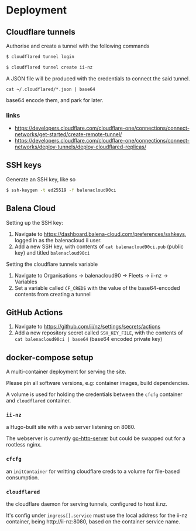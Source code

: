 # Deployment

## Cloudflare tunnels

Authorise and create a tunnel with the following commands

```sh
$ cloudflared tunnel login

$ cloudflared tunnel create ii-nz
```

A JSON file will be produced with the credentials to connect the said tunnel.

```
cat ~/.cloudflared/*.json | base64
```

base64 encode them, and park for later.

### links
- https://developers.cloudflare.com/cloudflare-one/connections/connect-networks/get-started/create-remote-tunnel/
- https://developers.cloudflare.com/cloudflare-one/connections/connect-networks/deploy-tunnels/deploy-cloudflared-replicas/

## SSH keys

Generate an SSH key, like so

```sh
$ ssh-keygen -t ed25519 -f balenacloud90ci
```

## Balena Cloud

Setting up the SSH key:

1. Navigate to https://dashboard.balena-cloud.com/preferences/sshkeys, logged in as the balenacloud ii user.
2. Add a new SSH key, with contents of `cat balenacloud90ci.pub` (public key) and titled `balenacloud90ci`

Setting the cloudflare tunnels variable

1. Navigate to Organisations -> balenacloud90 -> Fleets -> ii-nz -> Variables
2. Set a variable called `CF_CREDS` with the value of the base64-encoded contents from creating a tunnel

## GitHub Actions

1. Navigate to https://github.com/ii/nz/settings/secrets/actions
2. Add a new repository secret called `SSH_KEY_FILE`, with the contents of `cat balenacloud90ci | base64` (base64 encoded private key)

## docker-compose setup

A multi-container deployment for serving the site.

Please pin all software versions, e.g: container images, build dependencies.

A volume is used for holding the credentials between the `cfcfg` container and `cloudflared` container.

### `ii-nz`

a Hugo-built site with a web server listening on 8080.

The webserver is currently [go-http-server](https://gitlab.com/BobyMCbobs/go-http-server) but could be swapped out for a rootless nginx.

### `cfcfg`

an `initContainer` for writting cloudflare creds to a volume for file-based consumption.

### `cloudflared`

the cloudflare daemon for serving tunnels, configured to host ii.nz.

It's config under `ingress[].service` must use the local address for the ii-nz container, being http://ii-nz:8080, based on the container service name.
